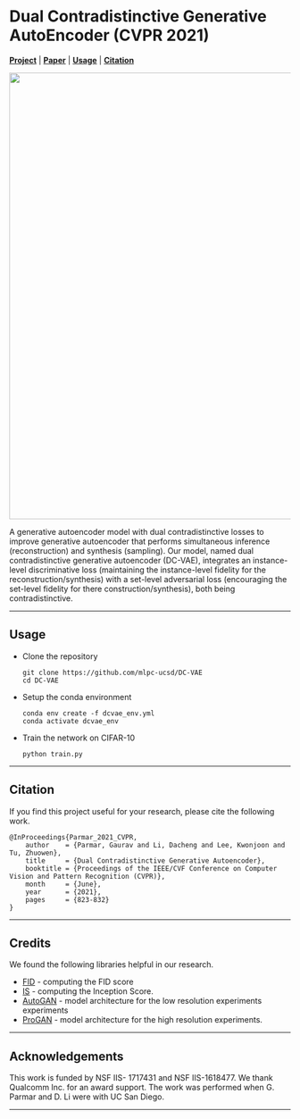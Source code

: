 # Dual Contradistinctive Generative AutoEncoder (CVPR 2021)

[**Project**](http://dcvae.gauravparmar.com/) | 
[**Paper**](https://arxiv.org/abs/2011.10063) | 
[**Usage**](#usage) |
[**Citation**](#citation) 

<p align="center">
  <img src="https://gauravparmar.com/projects/dcvae/resources/dcvae_results.png"  width="800" />
</p>

A generative autoencoder model with dual contradistinctive losses to improve generative autoencoder that performs simultaneous inference (reconstruction) and synthesis (sampling). Our model, named dual contradistinctive generative autoencoder (DC-VAE), integrates an instance-level discriminative loss (maintaining the instance-level fidelity for the reconstruction/synthesis) with a set-level adversarial loss (encouraging the set-level fidelity for there construction/synthesis), both being contradistinctive. 

---

## Usage

- Clone the repository
  ```
  git clone https://github.com/mlpc-ucsd/DC-VAE
  cd DC-VAE
  ```

- Setup the conda environment 
  ```
  conda env create -f dcvae_env.yml
  conda activate dcvae_env
  ```

- Train the network on CIFAR-10
  ```
  python train.py
  ```

---

## Citation
If you find this project useful for your research, please cite the following work.

```
@InProceedings{Parmar_2021_CVPR,
    author    = {Parmar, Gaurav and Li, Dacheng and Lee, Kwonjoon and Tu, Zhuowen},
    title     = {Dual Contradistinctive Generative Autoencoder},
    booktitle = {Proceedings of the IEEE/CVF Conference on Computer Vision and Pattern Recognition (CVPR)},
    month     = {June},
    year      = {2021},
    pages     = {823-832}
}
```

---

## Credits
We found the following libraries helpful in our research. 

 - [FID](https://github.com/mseitzer/pytorch-fid/) - computing the FID score
 - [IS](https://github.com/openai/improved-gan/tree/master/inception_score) - computing the Inception Score. 
 - [AutoGAN](https://github.com/TAMU-VITA/AutoGAN) - model architecture for the low resolution experiments experiments
 - [ProGAN](https://github.com/rosinality/progressive-gan-pytorch) - model architecture for the high resolution experiments.

---

## Acknowledgements
This work is funded by NSF IIS- 1717431 and NSF IIS-1618477. We thank Qualcomm Inc. for an award support. The work was performed when G. Parmar and D. Li were with UC San Diego.

---
